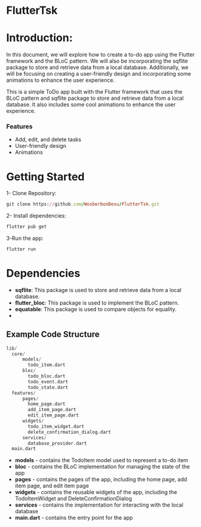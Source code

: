 # FlutterTsk
# Introduction:
In this document, we will explore how to create a to-do app using the Flutter framework and the BLoC pattern. We will also be incorporating the sqflite package to store and retrieve data from a local database. Additionally, we will be focusing on creating a user-friendly design and incorporating some animations to enhance the user experience.

This is a simple ToDo app built with the Flutter framework that uses the BLoC pattern and sqflite package to store and retrieve data from a local database. It also includes some cool animations to enhance the user experience.

### Features
* Add, edit, and delete tasks
* User-friendly design
* Animations

# Getting Started 
1- Clone Repository:
```ruby
git clone https://github.com/WosberbonDesu/FlutterTsk.git
```
2- Install dependencies:
```ruby
flutter pub get
```
3-Run the app:
```ruby
flutter run
```

# Dependencies
* **sqflite**: This package is used to store and retrieve data from a local database.
* **flutter_bloc**: This package is used to implement the BLoC pattern.
* **equatable**: This package is used to compare objects for equality.
* 
## Example Code Structure
```python
lib/
  core/
      models/
        todo_item.dart
      bloc/
        todo_bloc.dart
        todo_event.dart
        todo_state.dart
  features/
      pages/
        home_page.dart
        add_item_page.dart
        edit_item_page.dart
      widgets/
        todo_item_widget.dart
        delete_confirmation_dialog.dart
      services/
        database_provider.dart
  main.dart
```
* **models** - contains the TodoItem model used to represent a to-do item
* **bloc** - contains the BLoC implementation for managing the state of the app
* **pages** - contains the pages of the app, including the home page, add item page, and edit item page
* **widgets** - contains the reusable widgets of the app, including the TodoItemWidget and DeleteConfirmationDialog
* **services** - contains the implementation for interacting with the local database
* **main.dart** - contains the entry point for the app
